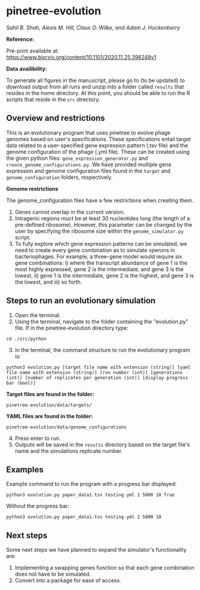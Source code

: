 # pinetree-evolution

*Sahil B. Shah, Alexis M. Hill, Claus O. Wilke, and Adam J. Hockenberry*

**Reference:**

Pre-print available at: <https://www.biorxiv.org/content/10.1101/2020.11.25.398248v1>

**Data availibility:**

To generate all figures in the manuscript, please go to (to be updated) to download output from all runs and unzip into a folder called `results` that resides in the home directory. At this point, you should be able to run the R scripts that reside in the `src` directory.

## Overview and restrictions

This is an evolutionary program that uses pinetree to evolve phage genomes based on user's specifications. These specifications entail target data related to a user-specified gene expression pattern (.tsv file) and the genome configuration of the phage (.yml file). These can be created using the given python files: `gene_expression_generator.py` and `create_genome_configurations.py`. We have provided multiple gene expression and genome configuration files found in the `target` and `genome_configuration` folders, respectively.

**Genome restrictions**

The genome_configuration files have a few restrictions when creating them.

1) Genes cannot overlap in the current version.
2) Intragenic regions muct be at least 30 nucleotides long (the length of a pre-defined ribosome). However, this parameter can be changed by the user by specifying the ribosome size within the `genome_simulator.py` script.
3) To fully explore which gene expression patterns can be simulated, we need to create every gene combination as to simulate operons in bacteriophages. For example, a three-gene model would require six gene combinations: i) where the transcript abundance of gene 1 is the most highly expressed, gene 2 is the intermediate, and gene 3 is the lowest, ii) gene 1 is the intermediate, gene 2 is the highest, and gene 3 is the lowest, and iii) so forth.

## Steps to run an evolutionary simulation

1) Open the terminal.
2) Using the terminal, navigate to the folder containing the "evolution.py" file. If in the pinetree-evolution directory type: 
```
cd ./src/python
```
3) In the terminal, the command structure to run the evolutionary program is:
```
python3 evolution.py [target file name with extension (string)] [yaml file name with extension (string)] [run number (int)] [generations (int)] [number of replicates per generation (int)] [display progress bar (bool)]
```

  **Target files are found in the folder:**
  ```
  pinetree-evolution/data/targets/
  ```
  
  **YAML files are found in the folder:**
  ```
  pinetree-evolution/data/genome_configurations
  ```
  
4) Press enter to run.
5) Outputs will be saved in the `results` directory based on the target file's name and the simulations replicate number.

## Examples

Example command to run the program with a progress bar displayed:
```
python3 evolution.py paper_data1.tsv testing.yml 1 5000 10 True
```
Without the progress bar:
```
python3 evolution.py paper_data1.tsv testing.yml 1 5000 10
```

## Next steps

Some next steps we have planned to expand the simulator's functionality are:
1. Implementing a swapping genes function so that each gene combination does not have to be simulated. 
2. Convert into a package for ease of access.
